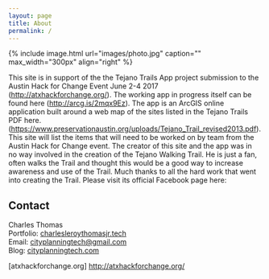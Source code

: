 ```yaml
---
layout: page
title: About
permalink: /
---
```


{% include image.html url="images/photo.jpg" caption="" max_width="300px" align="right" %}

This site is in support of the the Tejano Trails App project submission to the Austin Hack for Change Event June 2-4 2017 (http://atxhackforchange.org/). The working app in progress itself can  be found here (http://arcg.is/2mqx9Ez). The app is an ArcGIS online application built around a web map of the sites listed in the Tejano Trails PDF here.  (https://www.preservationaustin.org/uploads/Tejano_Trail_revised2013.pdf). This site will list the items that will need to be worked on by team from the Austin Hack for Change event. The creator of this site and the app was in no way involved in the creation of the Tejano Walking Trail. He is just a fan, often walks the Trail and thought this would be a good way to increase awareness and use of the Trail. Much thanks to all the hard work that went into creating the Trail. Please visit its official Facebook page here:    

## Contact

Charles Thomas <br />
Portfolio: [charlesleroythomasjr.tech] <br />
Email: [cityplanningtech@gmail.com]<br />
Blog: [cityplanningtech.com]<br />


[charlesleroythomasjr.tech]: http://charlesleroythomasjr.tech/
[cityplanningtech@gmail.com]: mailto:cityplanningtech@gmail.com
[cityplanningtech.com]: http://cityplanningtech.com
[atxhackforchange.org] http://atxhackforchange.org/
